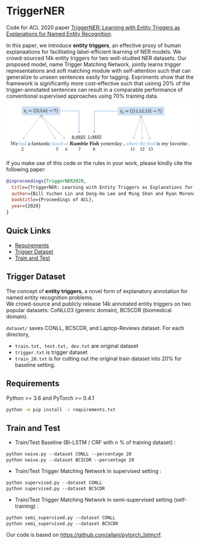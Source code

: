 # TriggerNER
Code for ACL 2020 paper [TriggerNER: Learning with Entity Triggers as Explanations for Named Entity Recognition](https://arxiv.org/pdf/2004.07493.pdf).

In this paper, we introduce **entity triggers**, an effective proxy of human explanaations for facilitating label-efficient learning of NER models. 
We crowd-sourced 14k entity triggers for two well-studied NER datasets.
Our proposed model, name Trigger Matching Network, jointly learns trigger representations and soft matching module with self-attention such that can generalize to unseen sentences easily for tagging.
Expriments show that the framework is significantly more cost-effective such that usinng 20% of the trigger-annotated sentences can result in a comparable performance of conventional supervised approaches using 70% training data.

<p align="center"><img src="figure/trig.png" width="800"/></p>

If you make use of this code or the rules in your work, please kindly cite the following paper:

```bibtex
@inproceedings{TriggerNER2020,
  title={TriggerNER: Learning with Entity Triggers as Explanations for Named Entity Recognition},
  author={Bill Yuchen Lin and Dong-Ho Lee and Ming Shen and Ryan Moreno and Xiao Huang  and Prashant Shiralkar and Xiang Ren}, 
  booktitle={Proceedings of ACL},
  year={2020}
}
```



## Quick Links
* [Requirements](#Requirements)
* [Trigger Dataset](#Trigger-Dataset)
* [Train and Test](#train-and-test)


## Trigger Dataset


The concept of **entity triggers**, a novel form of explanatory annotation for named entity recognition problems.  
We crowd-source and publicly release 14k annotated entity triggers on two popular datasets: 
CoNLL03 (generic domain), BC5CDR (biomedical domain).

`dataset/` saves CONLL, BC5CDR, and Laptop-Reviews dataset. For each directory, 

* `train.txt, test.txt, dev.txt` are original dataset
* `trigger.txt` is trigger dataset
* `train_20.txt` is for cutting out the original train dataset into 20% for baseline setting.


## Requirements
Python >= 3.6 and PyTorch >= 0.4.1
```bash
python -m pip install -r requirements.txt
```

## Train and Test
* Train/Test Baseline (Bi-LSTM / CRF with n % of training dataset) :
```
python naive.py --dataset CONLL --percentage 20
python naive.py --dataset BC5CDR --percentage 20
```

* Train/Test Trigger Matching Network in supervised setting :
```
python supervised.py --dataset CONLL
python supervised.py --dataset BC5CDR
```

* Train/Test Trigger Matching Network in semi-supervised setting (self-training) :
```
python semi_supervised.py --dataset CONLL
python semi_supervised.py --dataset BC5CDR
```


Our code is based on https://github.com/allanj/pytorch_lstmcrf. 
